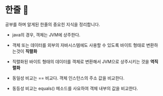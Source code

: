 # 한줄 📝 
공부를 하며 알게된 한줄의 중요힌 지식을 정리합니다.

- java의 경우, 객체는 JVM에 상주한다.
- 객체 또는 데이터를 외부의 자바시스템에도 사용할 수 있도록 바이트 형태로 변환하는것이 **직렬화**
- 직렬화된 바이트 형태의 데이터를 객체로 변환해서 JVM으로 상주시키는 것을 **역직렬화**

- 동일성 비교는 == 비교다. 객체 인스턴스의 주소 값을 비교한다.
- 동등성 비교는 equals() 메소드를 사요하여 객체 내부의 값을 비교한다.